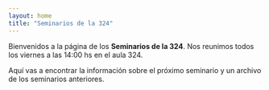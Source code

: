 ```yaml
---
layout: home
title: "Seminarios de la 324"
---
```

Bienvenidos a la página de los **Seminarios de la 324**.
Nos reunimos todos los viernes a las 14:00 hs en el aula 324.

Aquí vas a encontrar la información sobre el próximo seminario y un archivo de los seminarios anteriores.
